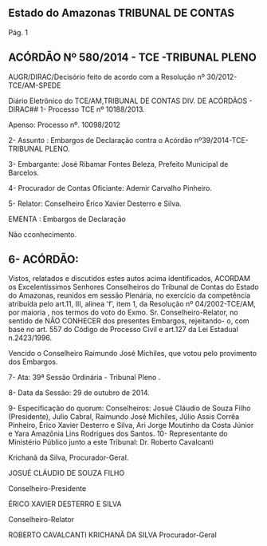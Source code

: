 
## Estado do Amazonas TRIBUNAL DE CONTAS

Pág. 1

## ACÓRDÃO Nº 580/2014 - TCE -TRIBUNAL PLENO

AUGR/DIRAC/Decisório feito de acordo com a Resolução nº 30/2012-TCE/AM-SPEDE

Diário Eletrônico do TCE/AM,TRIBUNAL DE CONTAS DIV. DE ACÓRDÃOS - DIRAC## 1- Processo TCE nº 10188/2013.

Apenso: Processo nº. 10098/2012

2- Assunto : Embargos de Declaração contra o Acórdão nº39/2014-TCE-TRIBUNAL PLENO.

3- Embargante: José Ribamar Fontes Beleza, Prefeito Municipal de Barcelos.

4- Procurador de Contas Oficiante: Ademir Carvalho Pinheiro.

5- Relator: Conselheiro Érico Xavier Desterro e Silva.

EMENTA : Embargos de Declaração

Não cconhecimento.

## 6- ACÓRDÃO:

Vistos, relatados e discutidos estes autos acima identificados, ACORDAM os Excelentíssimos  Senhores Conselheiros  do  Tribunal  de  Contas  do  Estado  do  Amazonas, reunidos em sessão Plenária, no exercício da competência atribuída pelo art.11, III, alínea 'f', item 1, da Resolução nº 04/2002-TCE/AM, por maioria , nos termos do voto do Exmo. Sr. Conselheiro-Relator, no sentido de NÃO CONHECER dos presentes Embargos, rejeitando- o, com base no art. 557 do Código de Processo Civil e art.127 da Lei Estadual n.2423/1996.

Vencido o Conselheiro Raimundo José Michiles, que votou pelo provimento dos Embargos.

7- Ata: 39ª Sessão Ordinária - Tribunal Pleno .

8- Data da Sessão: 29 de outubro de 2014.

9-  Especificação  do  quorum: Conselheiros:  Josué  Cláudio  de  Souza  Filho  (Presidente), Julio Cabral, Raimundo José Michiles,  Júlio Assis Corrêa Pinheiro,  Érico Xavier Desterro e Silva, Ari Jorge Moutinho da Costa Júnior e Yara Amazônia Lins Rodrigues dos Santos. 10- Representante do Ministério Público junto a este Tribunal: Dr. Roberto Cavalcanti

Krichanã da Silva, Procurador-Geral.

JOSUÉ CLÁUDIO DE SOUZA FILHO

Conselheiro-Presidente

ÉRICO XAVIER DESTERRO E SILVA

Conselheiro-Relator

ROBERTO CAVALCANTI KRICHANÃ DA SILVA Procurador-Geral